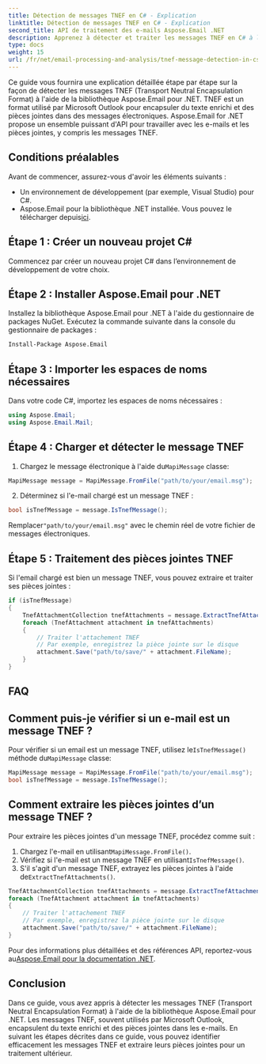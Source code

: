 ```yaml
---
title: Détection de messages TNEF en C# - Explication
linktitle: Détection de messages TNEF en C# - Explication
second_title: API de traitement des e-mails Aspose.Email .NET
description: Apprenez à détecter et traiter les messages TNEF en C# à l'aide d'Aspose.Email pour .NET. Améliorez la gestion des e-mails avec du texte enrichi et des pièces jointes.
type: docs
weight: 15
url: /fr/net/email-processing-and-analysis/tnef-message-detection-in-csharp-explained/
---
```


Ce guide vous fournira une explication détaillée étape par étape sur la façon de détecter les messages TNEF (Transport Neutral Encapsulation Format) à l'aide de la bibliothèque Aspose.Email pour .NET. TNEF est un format utilisé par Microsoft Outlook pour encapsuler du texte enrichi et des pièces jointes dans des messages électroniques. Aspose.Email for .NET propose un ensemble puissant d'API pour travailler avec les e-mails et les pièces jointes, y compris les messages TNEF.

## Conditions préalables

Avant de commencer, assurez-vous d'avoir les éléments suivants :

- Un environnement de développement (par exemple, Visual Studio) pour C#.
-  Aspose.Email pour la bibliothèque .NET installée. Vous pouvez le télécharger depuis[ici](https://releases.aspose.com/email/net).

## Étape 1 : Créer un nouveau projet C#

Commencez par créer un nouveau projet C# dans l’environnement de développement de votre choix.

## Étape 2 : Installer Aspose.Email pour .NET

Installez la bibliothèque Aspose.Email pour .NET à l'aide du gestionnaire de packages NuGet. Exécutez la commande suivante dans la console du gestionnaire de packages :

```bash
Install-Package Aspose.Email
```

## Étape 3 : Importer les espaces de noms nécessaires

Dans votre code C#, importez les espaces de noms nécessaires :

```csharp
using Aspose.Email;
using Aspose.Email.Mail;
```

## Étape 4 : Charger et détecter le message TNEF

1.  Chargez le message électronique à l'aide du`MapiMessage` classe:

```csharp
MapiMessage message = MapiMessage.FromFile("path/to/your/email.msg");
```

2. Déterminez si l'e-mail chargé est un message TNEF :

```csharp
bool isTnefMessage = message.IsTnefMessage();
```

 Remplacer`"path/to/your/email.msg"` avec le chemin réel de votre fichier de messages électroniques.

## Étape 5 : Traitement des pièces jointes TNEF

Si l'email chargé est bien un message TNEF, vous pouvez extraire et traiter ses pièces jointes :

```csharp
if (isTnefMessage)
{
    TnefAttachmentCollection tnefAttachments = message.ExtractTnefAttachments();
    foreach (TnefAttachment attachment in tnefAttachments)
    {
        // Traiter l'attachement TNEF
        // Par exemple, enregistrez la pièce jointe sur le disque
        attachment.Save("path/to/save/" + attachment.FileName);
    }
}
```

## FAQ

## Comment puis-je vérifier si un e-mail est un message TNEF ?

 Pour vérifier si un email est un message TNEF, utilisez le`IsTnefMessage()` méthode du`MapiMessage` classe:

```csharp
MapiMessage message = MapiMessage.FromFile("path/to/your/email.msg");
bool isTnefMessage = message.IsTnefMessage();
```

## Comment extraire les pièces jointes d’un message TNEF ?

Pour extraire les pièces jointes d'un message TNEF, procédez comme suit :

1.  Chargez l'e-mail en utilisant`MapiMessage.FromFile()`.
2.  Vérifiez si l'e-mail est un message TNEF en utilisant`IsTnefMessage()`.
3.  S'il s'agit d'un message TNEF, extrayez les pièces jointes à l'aide de`ExtractTnefAttachments()`.

```csharp
TnefAttachmentCollection tnefAttachments = message.ExtractTnefAttachments();
foreach (TnefAttachment attachment in tnefAttachments)
{
    // Traiter l'attachement TNEF
    // Par exemple, enregistrez la pièce jointe sur le disque
    attachment.Save("path/to/save/" + attachment.FileName);
}
```

 Pour des informations plus détaillées et des références API, reportez-vous au[Aspose.Email pour la documentation .NET](https://reference.aspose.com/email/net/).

## Conclusion

Dans ce guide, vous avez appris à détecter les messages TNEF (Transport Neutral Encapsulation Format) à l'aide de la bibliothèque Aspose.Email pour .NET. Les messages TNEF, souvent utilisés par Microsoft Outlook, encapsulent du texte enrichi et des pièces jointes dans les e-mails. En suivant les étapes décrites dans ce guide, vous pouvez identifier efficacement les messages TNEF et extraire leurs pièces jointes pour un traitement ultérieur.


